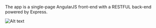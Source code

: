 The app is a single-page AngularJS front-end with a RESTFUL back-end powered by Express.


![Alt text](../images/overall-arch.jpg)
